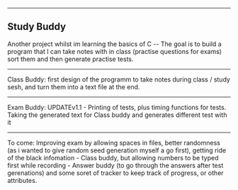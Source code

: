 ---------
Study Buddy
---------
Another project whilst im learning the basics of C -- The goal is to build a program that I can take notes with in class (practise questions for exams) sort them and then generate practise tests.
_______________
Class Buddy: first design of the programm to take notes during class / study sesh, and turn them into a text file at the end.
______________
Exam Buddy: UPDATEv1.1 - Printing of tests, plus timing functions for tests. Taking the generated text for Class buddy and generates different test with it
____________________________
To come: Improving exam by allowing spaces in files, better randomness (as i wanted to give random seed generation myself a go first), getting ride of the black infomation - Class buddy, but allowing numbers to be typed first while recording - Answer buddy (to go through the answers after test gerenations) and some soret of tracker to keep track of progress, or other attributes. 
